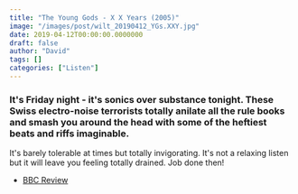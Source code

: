 ```yaml
---
title: "The Young Gods - X X Years (2005)"
image: "/images/post/wilt_20190412_YGs.XXY.jpg"
date: 2019-04-12T00:00:00.0000000
draft: false
author: "David"
tags: []
categories: ["Listen"]
---
```

### It's Friday night - it's sonics over substance tonight. These Swiss electro-noise terrorists totally anilate all the rule books and smash you around the head with some of the heftiest beats and riffs imaginable.

 It's barely tolerable at times but totally invigorating. It's not a relaxing listen but it will leave you feeling totally drained. Job done then!

-  [BBC Review](https://www.bbc.co.uk/music/reviews/8c63/)